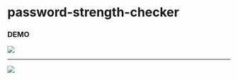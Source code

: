 # password-strength-checker

<h3> DEMO </h3>

<img src = "https://user-images.githubusercontent.com/84468462/212682542-c5918cfe-1a12-4155-8d18-aa5ca8b00923.png"/>
<hr>
<img src = "https://user-images.githubusercontent.com/84468462/212682671-2888c24f-d7e9-400b-892a-7dc14e090427.png"/>


